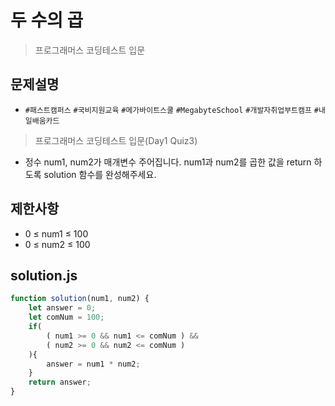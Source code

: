 # 두 수의 곱
> 프로그래머스 코딩테스트 입문
## 문제설명
* `#패스트캠퍼스` `#국비지원교육` `#메가바이트스쿨` `#MegabyteSchool` `#개발자취업부트캠프` `#내일배움카드`
> 프로그래머스 코딩테스트 입문(Day1 Quiz3)

* 정수 num1, num2가 매개변수 주어집니다. num1과 num2를 곱한 값을 return 하도록 solution 함수를 완성해주세요.

## 제한사항
* 0 ≤ num1 ≤ 100
* 0 ≤ num2 ≤ 100

## solution.js
```javascript
function solution(num1, num2) {
    let answer = 0;
    let comNum = 100;
    if(
        ( num1 >= 0 && num1 <= comNum ) &&
        ( num2 >= 0 && num2 <= comNum )
    ){
        answer = num1 * num2;
    }
    return answer;
}
```
